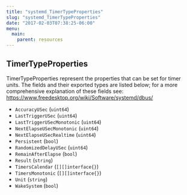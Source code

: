 ```yaml
---
title: "systemd_TimerTypeProperties"
slug: "systemd_TimerTypeProperties"
date: "2017-02-03T07:38:25-06:00"
menu:
  main:
    parent: resources
---
```

## TimerTypeProperties

TimerTypeProperties represent the properties that can be set for timer
units. The fields and their exported types are listed below; for a more
comprehensive explanation of these fields see:
https://www.freedesktop.org/wiki/Software/systemd/dbus/

- `AccuracyUSec` (`uint64`)
- `LastTriggerUSec` (`uint64`)
- `LastTriggerUSecMonotonic` (`uint64`)
- `NextElapseUSecMonotonic` (`uint64`)
- `NextElapseUSecRealtime` (`uint64`)
- `Persistent` (`bool`)
- `RandomizedDelayUSec` (`uint64`)
- `RemainAfterElapse` (`bool`)
- `Result` (`string`)
- `TimersCalendar` (`[][]interface{}`)
- `TimersMonotonic` (`[][]interface{}`)
- `Unit` (`string`)
- `WakeSystem` (`bool`)

